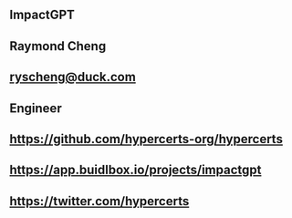 ## ImpactGPT

## Raymond Cheng

## ryscheng@duck.com

## Engineer

## https://github.com/hypercerts-org/hypercerts

## https://app.buidlbox.io/projects/impactgpt

## https://twitter.com/hypercerts
